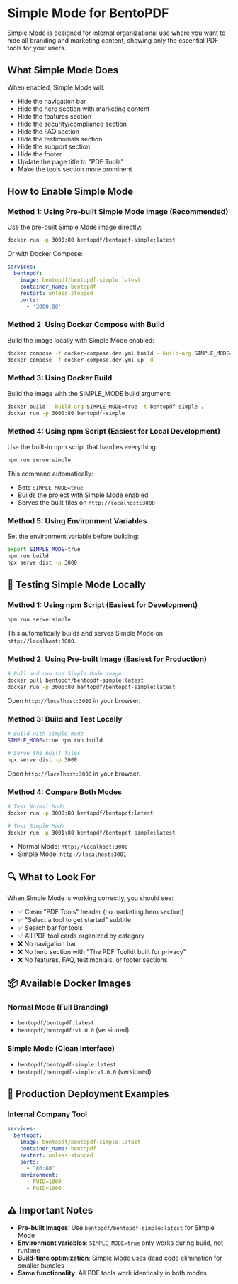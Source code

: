 # Simple Mode for BentoPDF

Simple Mode is designed for internal organizational use where you want to hide all branding and marketing content, showing only the essential PDF tools for your users.

## What Simple Mode Does

When enabled, Simple Mode will:

- Hide the navigation bar
- Hide the hero section with marketing content
- Hide the features section
- Hide the security/compliance section
- Hide the FAQ section
- Hide the testimonials section
- Hide the support section
- Hide the footer
- Update the page title to "PDF Tools"
- Make the tools section more prominent

## How to Enable Simple Mode

### Method 1: Using Pre-built Simple Mode Image (Recommended)

Use the pre-built Simple Mode image directly:

```bash
docker run -p 3000:80 bentopdf/bentopdf-simple:latest
```

Or with Docker Compose:

```yaml
services:
  bentopdf:
    image: bentopdf/bentopdf-simple:latest
    container_name: bentopdf
    restart: unless-stopped
    ports:
      - '3000:80'
```

### Method 2: Using Docker Compose with Build

Build the image locally with Simple Mode enabled:

```bash
docker compose -f docker-compose.dev.yml build --build-arg SIMPLE_MODE=true
docker compose -f docker-compose.dev.yml up -d
```

### Method 3: Using Docker Build

Build the image with the SIMPLE_MODE build argument:

```bash
docker build --build-arg SIMPLE_MODE=true -t bentopdf-simple .
docker run -p 3000:80 bentopdf-simple
```

### Method 4: Using npm Script (Easiest for Local Development)

Use the built-in npm script that handles everything:

```bash
npm run serve:simple
```

This command automatically:
- Sets `SIMPLE_MODE=true`
- Builds the project with Simple Mode enabled
- Serves the built files on `http://localhost:3000`

### Method 5: Using Environment Variables

Set the environment variable before building:

```bash
export SIMPLE_MODE=true
npm run build
npx serve dist -p 3000
```

## 🧪 Testing Simple Mode Locally

### Method 1: Using npm Script (Easiest for Development)

```bash
npm run serve:simple
```

This automatically builds and serves Simple Mode on `http://localhost:3000`.

### Method 2: Using Pre-built Image (Easiest for Production)

```bash
# Pull and run the Simple Mode image
docker pull bentopdf/bentopdf-simple:latest
docker run -p 3000:80 bentopdf/bentopdf-simple:latest
```

Open `http://localhost:3000` in your browser.

### Method 3: Build and Test Locally

```bash
# Build with simple mode
SIMPLE_MODE=true npm run build

# Serve the built files
npx serve dist -p 3000
```

Open `http://localhost:3000` in your browser.

### Method 4: Compare Both Modes

```bash
# Test Normal Mode
docker run -p 3000:80 bentopdf/bentopdf:latest

# Test Simple Mode  
docker run -p 3001:80 bentopdf/bentopdf-simple:latest
```

- Normal Mode: `http://localhost:3000`
- Simple Mode: `http://localhost:3001`

## 🔍 What to Look For

When Simple Mode is working correctly, you should see:

- ✅ Clean "PDF Tools" header (no marketing hero section)
- ✅ "Select a tool to get started" subtitle
- ✅ Search bar for tools
- ✅ All PDF tool cards organized by category
- ❌ No navigation bar
- ❌ No hero section with "The PDF Toolkit built for privacy"
- ❌ No features, FAQ, testimonials, or footer sections

## 📦 Available Docker Images

### Normal Mode (Full Branding)
- `bentopdf/bentopdf:latest`
- `bentopdf/bentopdf:v1.0.0` (versioned)

### Simple Mode (Clean Interface)
- `bentopdf/bentopdf-simple:latest`
- `bentopdf/bentopdf-simple:v1.0.0` (versioned)

## 🚀 Production Deployment Examples

### Internal Company Tool
```yaml
services:
  bentopdf:
    image: bentopdf/bentopdf-simple:latest
    container_name: bentopdf
    restart: unless-stopped
    ports:
      - "80:80"
    environment:
      - PUID=1000
      - PGID=1000
```



## ⚠️ Important Notes

- **Pre-built images**: Use `bentopdf/bentopdf-simple:latest` for Simple Mode
- **Environment variables**: `SIMPLE_MODE=true` only works during build, not runtime
- **Build-time optimization**: Simple Mode uses dead code elimination for smaller bundles
- **Same functionality**: All PDF tools work identically in both modes
